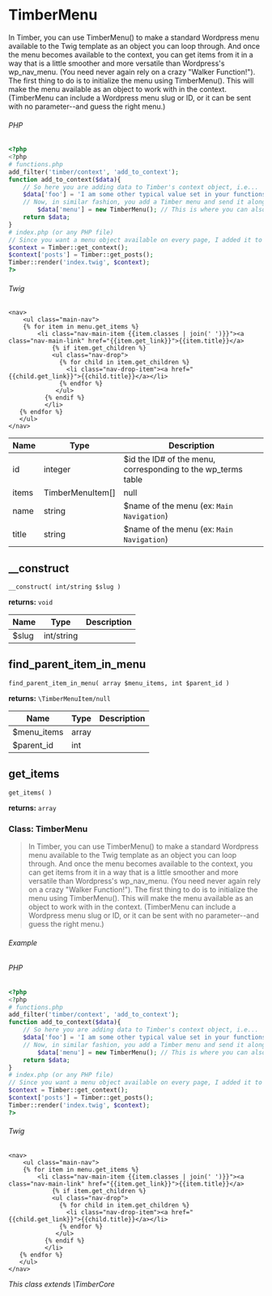 
# TimberMenu
In Timber, you can use TimberMenu() to make a standard Wordpress menu available to the Twig template as an object you can loop through. And once the menu becomes available to the context, you can get items from it in a way that is a little smoother and more versatile than Wordpress's wp_nav_menu. (You need never again rely on a crazy "Walker Function!"). The first thing to do is to initialize the menu using TimberMenu(). This will make the menu available as an object to work with in the context. (TimberMenu can include a Wordpress menu slug or ID, or it can be sent with no parameter--and guess the right menu.)

###### PHP
```php
<?php
<?php
# functions.php
add_filter('timber/context', 'add_to_context');
function add_to_context($data){
	// So here you are adding data to Timber's context object, i.e...
 	$data['foo'] = 'I am some other typical value set in your functions.php file, unrelated to the menu';
  	// Now, in similar fashion, you add a Timber menu and send it along to the context.
	  	$data['menu'] = new TimberMenu(); // This is where you can also send a WordPress menu slug or ID
    return $data;
}
# index.php (or any PHP file)
// Since you want a menu object available on every page, I added it to the universal Timber context via the functions.php file. You could also this in each PHP file if you find that too confusing.
$context = Timber::get_context();
$context['posts'] = Timber::get_posts();
Timber::render('index.twig', $context);
?>
```
###### Twig
```twig
<nav>
	<ul class="main-nav">
	{% for item in menu.get_items %}
     	<li class="nav-main-item {{item.classes | join(' ')}}"><a class="nav-main-link" href="{{item.get_link}}">{{item.title}}</a>
        	{% if item.get_children %}
          	<ul class="nav-drop">
              {% for child in item.get_children %}
              	<li class="nav-drop-item"><a href="{{child.get_link}}">{{child.title}}</a></li>
              {% endfor %}
             </ul>
          {% endif %}
          </li>
   {% endfor %}
   </ul>
</nav>
```

Name | Type | Description
---- | ---- | -----------
id | integer | $id the ID# of the menu, corresponding to the wp_terms table
items | TimberMenuItem[]|null | $items you need to iterate through
name | string | $name of the menu (ex: `Main Navigation`)
title | string | $name of the menu (ex: `Main Navigation`)

## __construct
`__construct( int/string $slug )`

**returns:** `void` 

Name | Type | Description
---- | ---- | -----------
$slug | int/string | 



## find_parent_item_in_menu
`find_parent_item_in_menu( array $menu_items, int $parent_id )`

**returns:** `\TimberMenuItem/null` 

Name | Type | Description
---- | ---- | -----------
$menu_items | array | 
$parent_id | int | 



## get_items
`get_items( )`

**returns:** `array` 




### Class: TimberMenu

> In Timber, you can use TimberMenu() to make a standard Wordpress menu available to the Twig template as an object you can loop through. And once the menu becomes available to the context, you can get items from it in a way that is a little smoother and more versatile than Wordpress's wp_nav_menu. (You need never again rely on a crazy "Walker Function!"). The first thing to do is to initialize the menu using TimberMenu(). This will make the menu available as an object to work with in the context. (TimberMenu can include a Wordpress menu slug or ID, or it can be sent with no parameter--and guess the right menu.)

###### Example
###### PHP
```php
<?php
<?php
# functions.php
add_filter('timber/context', 'add_to_context');
function add_to_context($data){
	// So here you are adding data to Timber's context object, i.e...
 	$data['foo'] = 'I am some other typical value set in your functions.php file, unrelated to the menu';
  	// Now, in similar fashion, you add a Timber menu and send it along to the context.
	  	$data['menu'] = new TimberMenu(); // This is where you can also send a WordPress menu slug or ID
    return $data;
}
# index.php (or any PHP file)
// Since you want a menu object available on every page, I added it to the universal Timber context via the functions.php file. You could also this in each PHP file if you find that too confusing.
$context = Timber::get_context();
$context['posts'] = Timber::get_posts();
Timber::render('index.twig', $context);
?>
```
###### Twig
```twig
<nav>
	<ul class="main-nav">
	{% for item in menu.get_items %}
     	<li class="nav-main-item {{item.classes | join(' ')}}"><a class="nav-main-link" href="{{item.get_link}}">{{item.title}}</a>
        	{% if item.get_children %}
          	<ul class="nav-drop">
              {% for child in item.get_children %}
              	<li class="nav-drop-item"><a href="{{child.get_link}}">{{child.title}}</a></li>
              {% endfor %}
             </ul>
          {% endif %}
          </li>
   {% endfor %}
   </ul>
</nav>
```



*This class extends \TimberCore*


